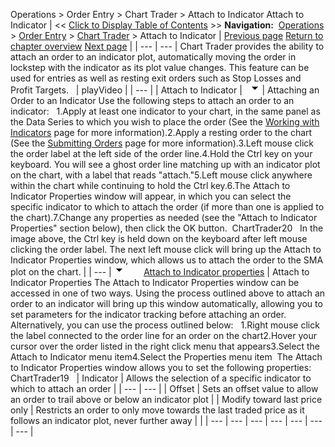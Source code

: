 ﻿
Operations > Order Entry > Chart Trader > Attach to Indicator
Attach to Indicator
| << [Click to Display Table of Contents](charttrader_attachtoindicator.md) >> **Navigation:**     [Operations](operations.md) > [Order Entry](order_entry.md) > [Chart Trader](chart_trader.md) > Attach to Indicator | [Previous page](modifying_and_cancelling_orde2.md) [Return to chapter overview](chart_trader.md) [Next page](properties3.md) |
| --- | --- |
Chart Trader provides the ability to attach an order to an indicator plot, automatically moving the order in lockstep with the indicator as its plot value changes. This feature can be used for entries as well as resting exit orders such as Stop Losses and Profit Targets.
 
| playVideo |
| --- |
| Attach to Indicator |
 
![tog_minus](tog_minus.gif)
| Attaching an Order to an Indicator Use the following steps to attach an order to an indicator:   1.Apply at least one indicator to your chart, in the same panel as the Data Series to which you wish to place the order (See the [Working with Indicators](working_with_indicators.md) page for more information).2.Apply a resting order to the chart (See the [Submitting Orders](submitting_orders4.md) page for more information).3.Left mouse click the order label at the left side of the order line.4.Hold the Ctrl key on your keyboard. You will see a ghost order line matching up with an indicator plot on the chart, with a label that reads "attach."5.Left mouse click anywhere within the chart while continuing to hold the Ctrl key.6.The Attach to Indicator Properties window will appear, in which you can select the specific indicator to which to attach the order (if more than one is applied to the chart).7.Change any properties as needed (see the "Attach to Indicator Properties" section below), then click the OK button.  ChartTrader20   In the image above, the Ctrl key is held down on the keyboard after left mouse clicking the order label. The next left mouse click will bring up the Attach to Indicator Properties window, which allows us to attach the order to the SMA plot on the chart. |
| --- |
![tog_minus](tog_minus.gif)        [Attach to Indicator properties](javascript:HMToggle('toggle','AttachToIndicatorProperties','AttachToIndicatorProperties_ICON'))
| Attach to Indicator Properties The Attach to Indicator Properties window can be accessed in one of two ways. Using the process outlined above to attach an order to an indicator will bring up this window automatically, allowing you to set parameters for the indicator tracking before attaching an order. Alternatively, you can use the process outlined below:   1.Right mouse click the label connected to the order line for an order on the chart2.Hover your cursor over the order listed in the right click menu that appears3.Select the Attach to Indicator menu item4.Select the Properties menu item  The Attach to Indicator Properties window allows you to set the following properties:   ChartTrader19     | Indicator | Allows the selection of a specific indicator to which to attach an order | | --- | --- | | Offset | Sets an offset value to allow an order to trail above or below an indicator plot | | Modify toward last price only | Restricts an order to only move towards the last traded price as it follows an indicator plot, never further away | |
| --- | --- | --- | --- | --- | --- | --- |
